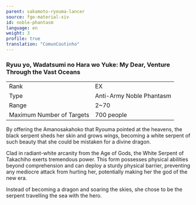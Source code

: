 ```yaml
---
parent: sakamoto-ryouma-lancer
source: fgo-material-xiv
id: noble-phantasm
language: en
weight: 3
profile: true
translation: "ComunCoutinho"
---
```


### Ryuu yo, Wadatsumi no Hara wo Yuke: My Dear, Venture Through the Vast Oceans

<table>
  <tr><td>Rank</td><td>EX</td></tr>
  <tr><td>Type</td><td>Anti-Army Noble Phantasm</td></tr>
  <tr><td>Range</td><td>2~70</td></tr>
  <tr><td>Maximum Number of Targets</td><td>700 people</td></tr>
</table>

By offering the Amanosakahoko that Ryouma pointed at the heavens, the black serpent sheds her skin and grows wings, becoming a white serpent of such beauty that she could be mistaken for a divine dragon.

Clad in radiant-white arcanity from the Age of Gods, the White Serpent of Takachiho exerts tremendous power. This form possesses physical abilities beyond comprehension and can deploy a sturdy physical barrier, preventing any mediocre attack from hurting her, potentially making her the god of the new era.

Instead of becoming a dragon and soaring the skies, she chose to be the serpent travelling the sea with the hero.
